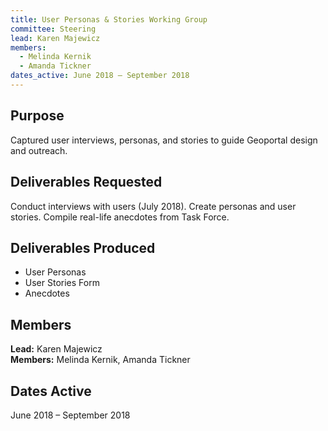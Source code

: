 ```yaml
---
title: User Personas & Stories Working Group
committee: Steering
lead: Karen Majewicz
members:
  - Melinda Kernik
  - Amanda Tickner
dates_active: June 2018 – September 2018
---
```


## Purpose
Captured user interviews, personas, and stories to guide Geoportal design and outreach.

## Deliverables Requested
Conduct interviews with users (July 2018). Create personas and user stories. Compile real-life anecdotes from Task Force.

## Deliverables Produced
- User Personas
- User Stories Form
- Anecdotes

## Members
**Lead:** Karen Majewicz  
**Members:** Melinda Kernik, Amanda Tickner

## Dates Active
June 2018 – September 2018
